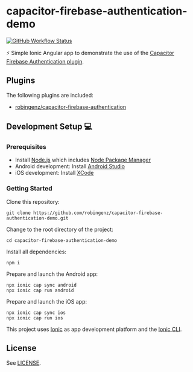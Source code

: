 #  capacitor-firebase-authentication-demo

[![GitHub Workflow Status](https://img.shields.io/github/workflow/status/robingenz/capacitor-firebase-authentication-demo/CI/main)](https://github.com/robingenz/capacitor-firebase-authentication-demo/actions)

<!-- [![GitHub tag (latest SemVer)](https://img.shields.io/github/tag/robingenz/capacitor-firebase-authentication-demo?color=brightgreen&label=version)](https://github.com/robingenz/capacitor-firebase-authentication-demo/releases) -->

⚡️ Simple Ionic Angular app to demonstrate the use of the [Capacitor Firebase Authentication plugin](https://github.com/robingenz/capacitor-firebase-authentication). 

## Plugins

The following plugins are included:

- [robingenz/capacitor-firebase-authentication](https://github.com/robingenz/capacitor-firebase-authentication)

## Development Setup 💻

### Prerequisites

- Install [Node.js](https://nodejs.org) which includes [Node Package Manager](https://www.npmjs.com/get-npm)
- Android development: Install [Android Studio](https://developer.android.com/studio)
- iOS development: Install [XCode](https://apps.apple.com/de/app/xcode/id497799835?mt=12)

### Getting Started

Clone this repository:

```
git clone https://github.com/robingenz/capacitor-firebase-authentication-demo.git
```

Change to the root directory of the project:

```
cd capacitor-firebase-authentication-demo
```

Install all dependencies:

```
npm i
```

Prepare and launch the Android app:

```
npx ionic cap sync android
npx ionic cap run android
```

Prepare and launch the iOS app:

```
npx ionic cap sync ios
npx ionic cap run ios
```

This project uses [Ionic](https://ionicframework.com/) as app development platform and the [Ionic CLI](https://ionicframework.com/docs/cli).

<!-- ## Changelog

See [CHANGELOG.md](https://github.com/robingenz/capacitor-firebase-authentication-demo/blob/main/CHANGELOG.md). -->

## License

See [LICENSE](https://github.com/robingenz/capacitor-firebase-authentication-demo/blob/main/LICENSE).
